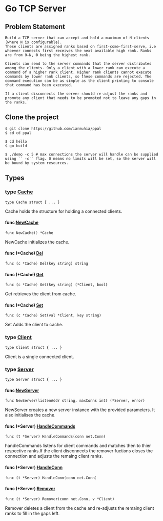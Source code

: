 # Go TCP Server 
## Problem Statement

`````
Build a TCP server that can accept and hold a maximum of N clients (where N is configurable).
These clients are assigned ranks based on first-come-first-serve, i.e whoever connects first receives the next available high rank. Ranks are from 0–N, 0 being the highest rank.

Clients can send to the server commands that the server distributes among the clients. Only a client with a lower rank can execute a command of a higher rank client. Higher rank clients cannot execute commands by lower rank clients, so these commands are rejected. The command execution can be as simple as the client printing to console that command has been executed.

If a client disconnects the server should re-adjust the ranks and promote any client that needs to be promoted not to leave any gaps in the ranks.
`````

## Clone the project

```
$ git clone https://github.com/ianmuhia/ppal
$ cd cd ppal

$ cd hello
$ go build 
```

```
$ ./demo -c 5 # max connections the server will handle can be supplied using `` -c`` flag. 0 means no limits will be set, so the server will be bound by system resources.
```
## Types

### type [Cache](/cache.go#L10)

`type Cache struct { ... }`

Cache holds the structure for
holding a connected clients.

#### func [NewCache](/cache.go#L16)

`func NewCache() *Cache`

NewCache initializes the cache.

#### func (*Cache) [Del](/cache.go#L43)

`func (c *Cache) Del(key string) string`

#### func (*Cache) [Get](/cache.go#L24)

`func (c *Cache) Get(key string) (*Client, bool)`

Get retrieves the client from cache.

#### func (*Cache) [Set](/cache.go#L36)

`func (c *Cache) Set(val *Client, key string)`

Set Adds the client to cache.

### type [Client](/server.go#L30)

`type Client struct { ... }`

Client is a single connected client.

### type [Server](/server.go#L21)

`type Server struct { ... }`

#### func [NewServer](/server.go#L38)

`func NewServer(listenAddr string, maxConns int) (*Server, error)`

NewServer creates a new server instance with the provided parameters.
It also initialises the cache.

#### func (*Server) [HandleCommands](/server.go#L120)

`func (t *Server) HandleCommands(conn net.Conn)`

handleCommands listens for client commands and matches then to thier
respective ranks.If the client disconnects the remover fuctions closes the
connection and adjusts the remaing client ranks.

#### func (*Server) [HandleConn](/server.go#L97)

`func (t *Server) HandleConn(conn net.Conn)`

#### func (*Server) [Remover](/server.go#L156)

`func (t *Server) Remover(conn net.Conn, v *Client)`

Remover deletes a client from the cache and re-adjusts the remaing client ranks
to fill in the gaps left.

